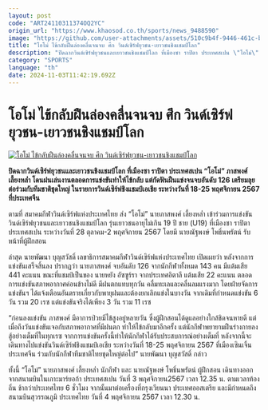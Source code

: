 ```yaml
---
layout: post
code: "ART24110311374OQ2YC"
origin_url: "https://www.khaosod.co.th/sports/news_9488590"
image: "https://github.com/user-attachments/assets/510c9b4f-9446-461c-bc3e-8c1497c4f2fa"
title: "โอโม่ ไข้กลับฝืนล่องคลื่นจนจบ ศึก วินด์เซิร์ฟยุวชน-เยาวชนชิงแชมป์โลก"
description: "ปิดฉากวินด์เซิร์ฟยุวชนและเยาวชนชิงแชมป์โลก ที่เมืองซา ราปิตา ประเทศสเปน \"โอโม่\" ภาสพงศ์ เลี้ยงหล่ำ โดนฝนเล่นงานตลอดการแข่งขันทำให้ไข้กลับ"
category: "SPORTS"
language: "th"
date: 2024-11-03T11:42:19.692Z
---
```


# โอโม่ ไข้กลับฝืนล่องคลื่นจนจบ ศึก วินด์เซิร์ฟยุวชน-เยาวชนชิงแชมป์โลก

[![โอโม่ ไข้กลับฝืนล่องคลื่นจนจบ ศึก วินด์เซิร์ฟยุวชน-เยาวชนชิงแชมป์โลก](https://www.khaosod.co.th/wpapp/uploads/2024/11/163362.jpg "โอโม่ ไข้กลับฝืนล่องคลื่นจนจบ ศึก วินด์เซิร์ฟยุวชน-เยาวชนชิงแชมป์โลก")](https://www.khaosod.co.th/wpapp/uploads/2024/11/163362.jpg)

**ปิดฉากวินด์เซิร์ฟยุวชนและเยาวชนชิงแชมป์โลก ที่เมืองซา ราปิตา ประเทศสเปน “โอโม่” ภาสพงศ์ เลี้ยงหล่ำ โดนฝนเล่นงานตลอดการแข่งขันทำให้ไข้กลับ แต่กัดฟันฝืนแข่งจนจบอันดับ 126 เตรียมลุยต่อร่วมกับทีมชาติชุดใหญ่ ในรายการวินด์เซิร์ฟชิงแชมป์เอเชีย ระหว่างวันที่ 18-25 พฤศจิกายน 2567 ที่ประเทศจีน**

ตามที่ สมาคมกีฬาวินด์เซิร์ฟแห่งประเทศไทย ส่ง “โอโม่” นายภาสพงศ์ เลี้ยงหล่ำ เข้าร่วมการแข่งขันวินด์เซิร์ฟยุวชนและเยาวชนชิงแชมป์โลก รุ่นเยาวชนอายุไม่เกิน 19 ปี ชาย (U19) ที่เมืองซา ราปิตา ประเทศสเปน ระหว่างวันที่ 28 ตุลาคม-2 พฤศจิกายน 2567 โดยมี นายณัฐพงษ์ โพธิ์นพรัตน์ รับหน้าที่ผู้ฝึกสอน

ล่าสุด นายพัฒนา บุญสวัสดิ์ เลขาธิการสมาคมกีฬาวินด์เซิร์ฟแห่งประเทศไทย เปิดเผยว่า หลังจากการแข่งขันเสร็จสิ้นลง ปรากฏว่า นายภาสพงศ์ จบอันดับ 126 จากนักกีฬาทั้งหมด 143 คน มีแต้มเสีย 441 คะแนน ขณะที่แชมป์เป็นของ นายหยัง อัซซูร์รา จากประเทศอิตาลี แต้มเสีย 22 คะแนน ตลอดการแข่งขันสภาพอากาศค่อนข้างไม่ดี มีฝนตกแทบทุกวัน คลื่มทะเลและคลื่นลมแรงมาก โดยฝ่ายจัดการแข่งขันฯ ได้แจ้งเตือนอันตรายเกี่ยวกับพายุฝนและต้องยกเลิกแข่งในบางวัน จากเดิมที่กำหนดแข่งขัน 6 วัน รวม 20 เรซ แต่แข่งขันจริงได้เพียง 3 วัน รวม 11 เรซ

“ก่อนลงแข่งขัน ภาสพงศ์ มีอาการป่วยมีไข้สูงอยู่หลายวัน ซึ่งผู้ฝึกสอนได้ดูแลอย่างใกล้ชิดจนหายดี แต่เมื่อถึงวันแข่งขันเจอกับสภาพอากาศที่มีฝนตก ทำให้ไข้กลับมาอีกครั้ง แต่นักกีฬาพยายามฝืนร่างกายลงสู้อย่างเต็มที่ในทุกเรซ จากการแข่งขันครั้งนี้ทำให้นักกีฬาได้รับประสบการณ์อย่างเต็มที่ หลังจากนี้จะเดินทางไปแข่งขันวินด์เซิร์ฟชิงแชมป์เอเชีย ระหว่างวันที่ 18-25 พฤศจิกายน 2567 ที่เมืองเซินเจิ้น ประเทศจีน ร่วมกับนักกีฬาทีมชาติไทยชุดใหญ่ต่อไป“ นายพัฒนา บุญสวัสดิ์ กล่าว

ทั้งนี้ “โอโม่” นายภาสพงศ์ เลี้ยงหล่ำ นักกีฬา และ นายณัฐพงษ์ โพธิ์นพรัตน์ ผู้ฝึกสอน เดินทางออกจากสนามบินในเกาะมาร์ยอก้า ประเทศสเปน วันที่ 3 พฤศจิกายน2567 เวลา 12.35 น. ตามเวลาท้องถิ่น ช้ากว่าประเทศไทย 6 ชั่วโมง จากนั้นมาต่อเครื่องที่กรุงเวียนนา ประเทศออสเตรีย และมีกำหนดถึงสนามบินสุวรรณภูมิ ประเทศไทย วันที่ 4 พฤศจิกายน 2567 เวลา 12.30 น.